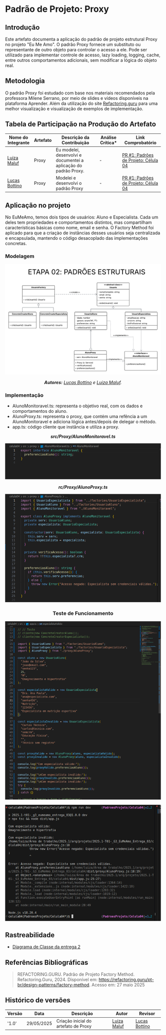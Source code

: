 # __Padrão de Projeto: Proxy__

## __Introdução__

Este artefato documenta a aplicação do padrão de projeto estrutural Proxy no projeto "Eu Me Amo". O padrão Proxy fornece um substituto ou representante de outro objeto para controlar o acesso a ele. Pode ser utilizado para implementar controle de acesso, lazy loading, logging, cache, entre outros comportamentos adicionais, sem modificar a lógica do objeto real.

## __Metodologia__

O padrão Proxy foi estudado com base nos materiais recomendados pela professora Milene Serrano, por meio de slides e vídeos disponíveis na plataforma Aprender. Além da utilização do site [Refactoring.guru](https://refactoring.guru/pt-br/design-patterns/factory-method) para uma melhor visualização e visualização de exemplos de implementação.


## __Tabela de Participação na Produção do Artefato__


<center>

| <center>Nome do<br>Integrante | <center>Artefato | <center>Descrição da<br>Contribuição | <center>Análise Crítica* | <center>Link Comprobatório |
|------------|----------|------------|------------|---------|
|  [Luiza Maluf]()| Proxy | Eu modelei, desenvolvi e documentei a aplicação do padrão Proxy. | - | [PR #1: Padrões de Projeto: Célula 04](https://github.com/UnBArqDsw2025-1-Turma01/2025.1-T01-_G3_EuMeAmo_Entrega_03/pull/1) |
|  [Lucas Bottino]() | Proxy | Modelei e desenvolvi o padrão Proxy | - | [PR #1: Padrões de Projeto: Célula 04](https://github.com/UnBArqDsw2025-1-Turma01/2025.1-T01-_G3_EuMeAmo_Entrega_03/pull/1) |

</center>

## __Aplicação no projeto__

No EuMeAmo, temos dois tipos de usuários: Aluno e Especialista. Cada um deles tem propriedades e comportamentos distintos, mas compartilham características básicas como nome, email e senha. O Factory Method foi aplicado para que a criaçào de instâncias desses usuários seja centralizada e encapsulada, mantendo o código desacoplado das implementações concretas.


### __Modelagem__

<center>

![Diagrama de classe - Módulo Usuário](../assets/celula04//proxy/classeProxy.png)

_**Autores:** [Lucas Bottino]() e [Luiza Maluf]()._
</center>

### __Implementação__

- AlunoMonitoravel.ts: representa o objetivo real, com os dados e comportamentos do aluno.
- AlunoProxy.ts: representa o proxy, que contém uma refência a um AlunoMonitoravel e adiciona lógica antes/depois de delegar o método.
- app.ts: código cliente que instância e utiliza a proxy.

<center>

_**src/Proxy/AlunoMonitoravel.ts**_

![src/Proxy/AlunoMonitoravel.ts](../assets/celula04/proxy/alunoMonitoravel.png)

_**rc/Proxy/AlunoProxy.ts**_

![src/Proxy/AlunoProxy.ts](../assets/celula04/proxy/alunoProxy.png)

### __Teste de Funcionamento__

![src/app.ts](../assets/celula04/proxy/appProxy.png)

![Resultado do Teste](../assets/celula04/proxy/testeProx.png)



</center>

## __Rastreabilidade__

- [Diagrama de Classe da entrega 2](https://unbarqdsw2025-1-turma01.github.io/2025.1-T01-_G3_EuMeAmo_Entrega_02/#/Modelagem/2.1.1.DiagramaDeClasses)

## __Referências Bibliográficas__

> REFACTORING.GURU. Padrão de Projeto Factory Method. Refactoring.Guru, 2024. Disponível em: https://refactoring.guru/pt-br/design-patterns/factory-method. Acesso em: 27 maio 2025

## __Histórico de versões__

| Versão | Data | Descrição | Autor | Revisor |
|--------|------|-----------|-------|---------|
| '1.0'  | 29/05/2025 | Criação inicial do artefato de Proxy| [Luiza Maluf]() | [Lucas Bottino]()| 